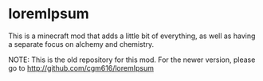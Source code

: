 loremIpsum
==========
This is a minecraft mod that adds a little bit of everything, as well as having a separate focus on alchemy and chemistry.

NOTE:  This is the old repository for this mod.  For the newer version, please go to http://github.com/cgm616/loremIpsum
